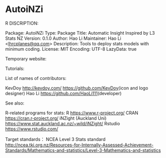 # AutoiNZi

R DISCRIPTION:

Package: AutoiNZi 
Type: Package 
Title: Automatic Insight Inspired by L3 Stats NZ Version: 0.1.0 
Author: Hao Li 
Maintainer: Hao Li &lt;lhrcplanes@qq.com> 
Description: Tools to deploy stats models with minimum coding. License: MIT Encoding: UTF-8 LazyData: true

Temporary website:

Tutorials:

List of names of contributors:

KevDoy <http://kevdoy.com/>  <https://github.com/KevDoy>(icon and logo designer)
Hao Li <https://github.com/HaoLi111>(developer)

See also:

R-related programs for stats:
R <https://www.r-project.org/>
CRAN <https://cran.r-project.org/>
iNZight (Auckland Uni) <https://www.stat.auckland.ac.nz/~wild/iNZight/>
Rstudio <https://www.rstudio.com/>

Target standards：
NCEA Level 3 Stats standard <http://ncea.tki.org.nz/Resources-for-Internally-Assessed-Achievement-Standards/Mathematics-and-statistics/Level-3-Mathematics-and-statistics>
